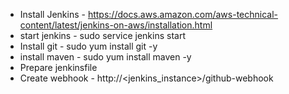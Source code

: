 * Install Jenkins - https://docs.aws.amazon.com/aws-technical-content/latest/jenkins-on-aws/installation.html
* start jenkins - sudo service jenkins start
* Install git - sudo yum install git -y
* install maven - sudo yum install maven -y
* Prepare jenkinsfile
* Create webhook - http://<jenkins_instance>/github-webhook

